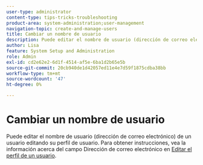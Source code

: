 ```yaml
---
user-type: administrator
content-type: tips-tricks-troubleshooting
product-area: system-administration;user-management
navigation-topic: create-and-manage-users
title: Cambiar un nombre de usuario
description: Puede editar el nombre de usuario (dirección de correo electrónico) de un usuario editando su perfil de usuario.
author: Lisa
feature: System Setup and Administration
role: Admin
exl-id: cd2e62e2-6d1f-4514-af5e-6ba1d2b65e5b
source-git-commit: 20cb940de1d42057ed11e4e7d59f1875cdba38bb
workflow-type: tm+mt
source-wordcount: '47'
ht-degree: 0%

---
```


# Cambiar un nombre de usuario

Puede editar el nombre de usuario (dirección de correo electrónico) de un usuario editando su perfil de usuario. Para obtener instrucciones, vea la información acerca del campo Dirección de correo electrónico en [Editar el perfil de un usuario](../../../administration-and-setup/add-users/create-and-manage-users/edit-a-users-profile.md).
